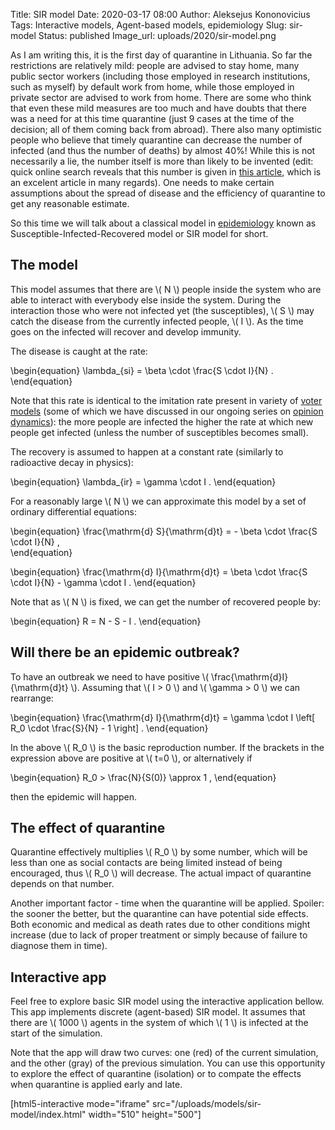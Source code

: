 Title: SIR model
Date: 2020-03-17 08:00
Author: Aleksejus Kononovicius
Tags: Interactive models, Agent-based models, epidemiology
Slug: sir-model
Status: published
Image_url: uploads/2020/sir-model.png

As I am writing this, it is the first day of quarantine in Lithuania. So far the
restrictions are relatively mild: people are advised to stay home, many public
sector workers (including those employed in research institutions, such as
myself) by default work from home, while those employed in private
sector are advised to work from home. There are some who think that even these
mild measures are too much and have doubts that there was a need for at this
time quarantine (just 9 cases at the time of the decision; all of them coming
back from abroad). There also many optimistic people who believe that timely
quarantine can decrease the number of infected (and thus the number of deaths)
by almost 40%! While this is not necessarily a lie, the number itself is more
than likely to be invented (edit: quick online search reveals that this number
is given in
[this article](https://medium.com/@tomaspueyo/coronavirus-act-today-or-people-will-die-f4d3d9cd99ca),
which is an excelent article in many regards).
One needs to make certain assumptions about the spread of disease and the
efficiency of quarantine to get any reasonable estimate.

So this time we will talk about a classical model in
[epidemiology](/tag/epidemiology) known as Susceptible-Infected-Recovered model
or SIR model for short.<!--more-->

## The model

This model assumes that there are \\\( N \\\) people inside the system who are
able to interact with everybody else inside the system. During the interaction
those who were not infected yet (the susceptibles), \\\( S \\\) may catch the
disease from the currently infected people, \\\( I \\\). As the time goes on the
infected will recover and develop immunity.

The disease is caught at the rate:

\begin{equation}
\lambda_{si} = \beta \cdot \frac{S \cdot I}{N} .
\end{equation}

Note that this rate is identical to the imitation rate present in variety of
[voter models](/tag/voter-model/) (some of which we have discussed in our
ongoing series on [opinion dynamics](/tag/opinion-dynamics/)): the more people
are infected the higher the rate at which new people get infected (unless the
number of susceptibles becomes small).

The recovery is assumed to happen at a constant rate (similarly to radioactive
decay in physics):

\begin{equation}
\lambda_{ir} = \gamma \cdot I .
\end{equation}

For a reasonably large \\\( N \\\) we can approximate this model by a set of
ordinary differential equations:

\begin{equation}
\frac{\mathrm{d} S}{\mathrm{d}t} = - \beta \cdot \frac{S \cdot I}{N} ,  
\end{equation}

\begin{equation}
\frac{\mathrm{d} I}{\mathrm{d}t} = \beta \cdot \frac{S \cdot I}{N} - \gamma \cdot I .
\end{equation}

Note that as \\\( N \\\) is fixed, we can get the number of recovered people by:

\begin{equation}
R = N - S - I .
\end{equation}

## Will there be an epidemic outbreak?

To have an outbreak we need to have positive
\\\( \frac{\mathrm{d}I}{\mathrm{d}t} \\\). Assuming that \\\( I > 0 \\\) and
\\\( \gamma > 0 \\\) we can rearrange:

\begin{equation}
\frac{\mathrm{d} I}{\mathrm{d}t} = \gamma \cdot I \left[ R_0 \cdot \frac{S}{N} - 1 \right] .
\end{equation}

In the above \\\( R_0 \\\) is the basic reproduction number. If the brackets in
the expression above are positive at \\\( t=0 \\\), or alternatively if

\begin{equation}
R_0 > \frac{N}{S(0)} \approx 1 ,
\end{equation}

then the epidemic will happen.

## The effect of quarantine

Quarantine effectively multiplies \\\( R_0 \\\) by some number, which will be
less than one as social contacts are being limited instead of being encouraged,
thus \\\( R_0 \\\) will decrease. The actual impact of quarantine depends on
that number.

Another important factor - time when the quarantine will be applied. Spoiler:
the sooner the better, but the quarantine can have potential side effects. Both
economic and medical as death rates due to other conditions might increase (due
to lack of proper treatment or simply because of failure to diagnose them in
time).

## Interactive app

Feel free to explore basic SIR model using the interactive application bellow.
This app implements discrete (agent-based) SIR model. It assumes that there are
\\\( 1000 \\\) agents in the system of which \\\( 1 \\\) is infected at the
start of the simulation.

Note that the app will draw two curves: one (red) of the current simulation,
and the other (gray) of the previous simulation. You can use this opportunity to
explore the effect of quarantine (isolation) or to compate the effects when
quarantine is applied early and late.

[html5-interactive mode="iframe"
src="/uploads/models/sir-model/index.html" width="510" height="500"]

